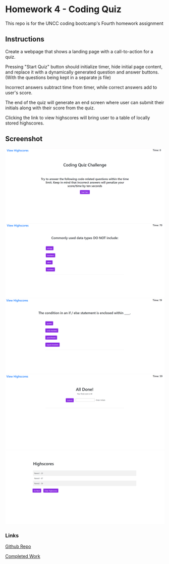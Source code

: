 # Homework 4 - Coding Quiz

This repo is for the UNCC coding bootcamp's Fourth homework assignment

## Instructions

Create a webpage that shows a landing page with a call-to-action for a quiz.

Pressing "Start Quiz" button should initialize timer, hide initial page content, and replace it with a dynamically generated question and answer buttons. (With the questions being kept in a separate js file)

Incorrect answers subtract time from timer, while correct answers add to user's score.

The end of the quiz will generate an end screen where user can submit their initials along with their score from the quiz.

Clicking the link to view highscores will bring user to a table of locally stored highscores.

## Screenshot

   ![Screenshot 1](assets/images/code1.png)
   ![Screenshot 2](assets/images/code2.png)
   ![Screenshot 3](assets/images/code3.png)
   ![Screenshot 4](assets/images/code4.png)
   ![Screenshot 5](assets/images/code5.png)

### Links

[Github Repo](https://github.com/Goldpm/HW4-Coding-Quiz-Challenge)

[Completed Work](https://adam-lowe.github.io/HW4-Coding-Quiz-Challenge/)